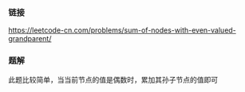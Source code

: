 ### 链接
https://leetcode-cn.com/problems/sum-of-nodes-with-even-valued-grandparent/

### 题解
此题比较简单，当当前节点的值是偶数时，累加其孙子节点的值即可
